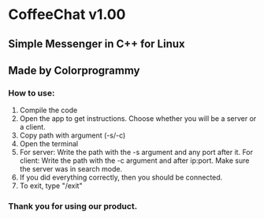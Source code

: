# CoffeeChat v1.00
## Simple Messenger in C++ for Linux

## Made by Colorprogrammy

### How to use:
1. Compile the code
2. Open the app to get instructions. Choose whether you will be a server or a client.
3. Copy path with argument (-s/-c)
4. Open the terminal
5. For server: Write the path with the -s argument and any port after it.
   For client: Write the path with the -c argument and after ip:port. Make sure the server was in search mode.
6. If you did everything correctly, then you should be connected.
7. To exit, type "/exit"

### Thank you for using our product.

